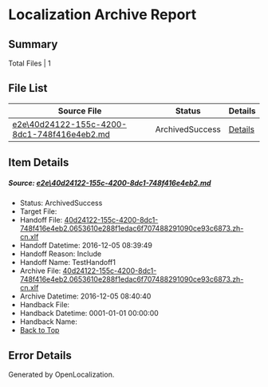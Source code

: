 # <a name='report-top'></a> Localization Archive Report

## Summary
 Total Files | 1

## File List
 Source File | Status | Details 
 ----------- | ------ | ------- 
 [e2e\40d24122-155c-4200-8dc1-748f416e4eb2.md](https://github.com/OpenLocalizationTestOrg/ol-test0/blob/d00b5d589a819bc2e747d1ef22a9aac4665e62df/e2e/40d24122-155c-4200-8dc1-748f416e4eb2.md) | ArchivedSuccess | [Details](#9468a65e7da7ddd33893bb79ddc35f70cd66c3291)

## Item Details
##### <a name='9468a65e7da7ddd33893bb79ddc35f70cd66c3291'></a> Source: [e2e\40d24122-155c-4200-8dc1-748f416e4eb2.md](https://github.com/OpenLocalizationTestOrg/ol-test0/blob/d00b5d589a819bc2e747d1ef22a9aac4665e62df/e2e/40d24122-155c-4200-8dc1-748f416e4eb2.md)
* Status: ArchivedSuccess
* Target File: 
* Handoff File: [40d24122-155c-4200-8dc1-748f416e4eb2.0653610e288f1edac6f707488291090ce93c6873.zh-cn.xlf](https://github.com/OpenLocalizationTestOrg/ol-test0-handoff/blob/2b54ae322531b1f0b307e4b31c38d76e1c69c0ca/ol-handoff/OpenLocalizationTestOrg/ol-test0-zhcn/qimu/ht/40d24122-155c-4200-8dc1-748f416e4eb2.0653610e288f1edac6f707488291090ce93c6873.zh-cn.xlf)
* Handoff Datetime: 2016-12-05 08:39:49
* Handoff Reason: Include
* Handoff Name: TestHandoff1
* Archive File: [40d24122-155c-4200-8dc1-748f416e4eb2.0653610e288f1edac6f707488291090ce93c6873.zh-cn.xlf](https://github.com/OpenLocalizationTestOrg/ol-test0-handoff/blob/b42a847456fa280cfc27efe66b5d46a24d664fd9/ol-archive/OpenLocalizationTestOrg/ol-test0-zhcn/qimu/ht/40d24122-155c-4200-8dc1-748f416e4eb2.0653610e288f1edac6f707488291090ce93c6873.zh-cn.xlf)
* Archive Datetime: 2016-12-05 08:40:40
* Handback File: 
* Handback Datetime: 0001-01-01 00:00:00
* Handback Name: 
* [Back to Top](#report-top)


## Error Details

Generated by OpenLocalization.
